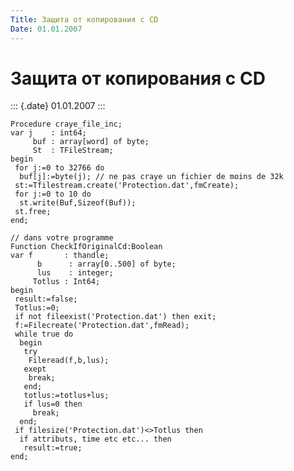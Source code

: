 ```yaml
---
Title: Защита от копирования с CD
Date: 01.01.2007
---
```



Защита от копирования с CD
==========================

::: {.date}
01.01.2007
:::

    Procedure craye_file_inc;
    var j    : int64;
         buf : array[word] of byte;
         St  : TFileStream;
    begin
     for j:=0 to 32766 do
      buf[j]:=byte(j); // ne pas craye un fichier de moins de 32k
     st:=Tfilestream.create('Protection.dat',fmCreate);
     for j:=0 to 10 do
      st.write(Buf,Sizeof(Buf));
     st.free;
    end;

    // dans votre programme
    Function CheckIfOriginalCd:Boolean
    var f       : thandle;
          b      : array[0..500] of byte;
          lus    : integer;
         Totlus : Int64;
    begin
     result:=false;
     Totlus:=0;
     if not fileexist('Protection.dat') then exit;
     f:=Filecreate('Protection.dat',fmRead);
     while true do
      begin
       try
        Fileread(f,b,lus);
       exept
        break;
       end;
       totlus:=totlus+lus;
       if lus=0 then
         break;
      end;
     if filesize('Protection.dat')<>Totlus then
      if attributs, time etc etc... then
       result:=true;
    end;  
